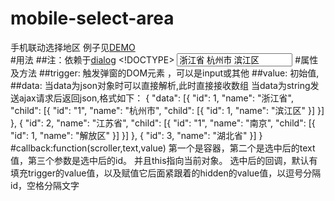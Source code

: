 # mobile-select-area
手机联动选择地区
例子见[DEMO](http://www.lovewebgames.com/jsmodule/mobile-select-area.html)  
#用法
	##注：依赖于[dialog](https://github.com/tianxiangbing/dialog)
	<!DOCTYPE>
	<html>
		<head>
			<title>选择日期</title>
			<meta name="viewport" content="width=device-width, initial-scale=1.0, maximum-scale=1.0, user-scalable=0">
			<link rel="stylesheet" type="text/css" href="../dist/mobile-select-area.css">
			<link rel="stylesheet" type="text/css" href="../dist/dialog.min.css">
			<script type="text/javascript" src="../dist/zepto.js"></script>
			<script type="text/javascript" src="../dist/dialog.js"></script>
			<script type="text/javascript" src="../dist/dialog-jquery.min.js"></script>
			<script type="text/javascript" src="../dist/mobile-select-area.js"></script>
		</head>
		<body>
			<input type="text" id="txt_area" value="浙江省 杭州市 滨江区"/>
			<input type="hidden" id="hd_area" value="1,1,1"/>
			<script>
			var selectArea = new MobileSelectArea();
			selectArea.init({trigger:$('#txt_area'),value:$('#hd_area').val(),data:'data.json'});
			</script>
		</body>
	</html>
#属性及方法
##trigger:
	触发弹窗的DOM元素 ，可以是input或其他
##value:
	初始值,
##data:
	当data为json对象时可以直接解析,此时直接接收数组
	当data为string发送ajax请求后返回json,格式如下：
	{
		"data": [{
			"id": 1,
			"name": "浙江省",
			"child": [{
				"id": "1",
				"name": "杭州市",
				"child": [{
					"id": 1,
					"name": "滨江区"
				}]
			}]
		}, {
			"id": 2,
			"name": "江苏省",
			"child": [{
				"id": "1",
				"name": "南京",
				"child": [{
					"id": 1,
					"name": "解放区"
				}]
			}]
		}, {
			"id": 3,
			"name": "湖北省"
		}]
	}
#callback:function(scroller,text,value)
	第一个是容器，第二个是选中后的text值，第三个参数是选中后的id。
	并且this指向当前对象。
	选中后的回调，默认有填充trigger的value值，以及赋值它后面紧跟着的hidden的value值，以逗号分隔id，空格分隔文字